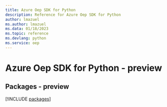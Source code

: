 ```yaml
---
title: Azure Oep SDK for Python
description: Reference for Azure Oep SDK for Python
author: lmazuel
ms.author: lmazuel
ms.data: 01/18/2023
ms.topic: reference
ms.devlang: python
ms.service: oep
---
```

# Azure Oep SDK for Python - preview
## Packages - preview
[!INCLUDE [packages](oep-index.md)]